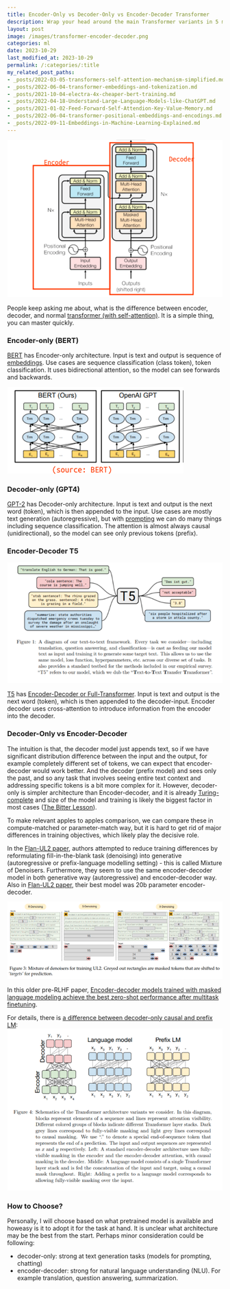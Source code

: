 ```yaml
---
title: Encoder-Only vs Decoder-Only vs Encoder-Decoder Transformer
description: Wrap your head around the main Transformer variants in 5 minutes.
layout: post
image: /images/transformer-encoder-decoder.png
categories: ml
date: 2023-10-29
last_modified_at: 2023-10-29
permalink: /:categories/:title
my_related_post_paths:
- _posts/2022-03-05-transformers-self-attention-mechanism-simplified.md
- _posts/2022-06-04-transformer-embeddings-and-tokenization.md
- _posts/2021-10-04-electra-4x-cheaper-bert-training.md
- _posts/2022-04-18-Understand-Large-Language-Models-like-ChatGPT.md
- _posts/2021-01-02-Feed-Forward-Self-Attendion-Key-Value-Memory.md
- _posts/2022-06-04-transformer-positional-embeddings-and-encodings.md
- _posts/2022-09-11-Embeddings-in-Machine-Learning-Explained.md
---
```


![Transformer encoder-decoder model diagram (Attention is all you need)](/images/transformer-encoder-decoder.png)


People keep asking me about, what is the difference between encoder, decoder, and normal [transformer (with self-attention)](/ml/transformers-self-attention-mechanism-simplified).
It is a simple thing, you can master quickly.

### Encoder-only (BERT)
[BERT](https://aclanthology.org/N19-1423/) has Encoder-only architecture.
Input is text and output is sequence of [embeddings](/ml/Embeddings-in-Machine-Learning-Explained).
Use cases are sequence classification (class token), token classification.
It uses bidirectional attention, so the model can see forwards and backwards.

![bidirectional attention in BERT vs unidirectional (causal) attention in GPT](/images/bert-vs-GPT.png)


### Decoder-only (GPT4)
[GPT-2](https://cdn.openai.com/better-language-models/language_models_are_unsupervised_multitask_learners.pdf) has Decoder-only architecture.
Input is text and output is the next word (token), which is then appended to the input.
Use cases are mostly text generation (autoregressive), but with [prompting](/ml/Prompting-Techniques-That-Sqeeze-The-Best-Out-of-Your-LLM) we can do many things including sequence classification.
The attention is almost always causal (unidirectional), so the model can see only previous tokens (prefix). 



### Encoder-Decoder T5
![T5 encoder-decoder multi-task visualization](/images/t5-text-to-text.png)

[T5](https://arxiv.org/abs/1910.10683) has [Encoder-Decoder or Full-Transformer](https://arxiv.org/abs/1706.03762).
Input is text and output is the next word (token), which is then appended to the decoder-input.
Encoder decoder uses cross-attention to introduce information from the encoder into the decoder.


### Decoder-Only vs Encoder-Decoder
The intuition is that, the decoder model just appends text, so if we have significant distribution difference between the input and the output, for example completely different set of tokens, we can expect that encoder-decoder would work better. And the decoder (prefix model) and sees only the past, and so any task that involves seeing entire text context and addressing specific tokens is a bit more complex for it. However, decoder-only is simpler architecture than Encoder-decoder, and it is already [Turing-complete](https://arxiv.org/pdf/2305.17026.pdf) and size of the model and training is likely the biggest factor in most cases ([The Bitter Lesson](http://www.incompleteideas.net/IncIdeas/BitterLesson.html)). 

To make relevant apples to apples comparison, we can compare these in compute-matched or parameter-match way, but it is hard to get rid of major differences in training objectives, which likely play the decisive role.

In the [Flan-UL2 paper](https://arxiv.org/abs/2205.05131), authors attempted to reduce training differences by reformulating fill-in-the-blank task (denoising) into generative (autoregressive or prefix-language modelling setting) - this is called Mixture of Denoisers. Furthermore, they seem to use the same encoder-decoder model in both generative way (autoregressive) and encoder-decoder way. Also in [Flan-UL2 paper](https://arxiv.org/abs/2205.05131), their best model was 20b parameter encoder-decoder.


![UL2 formulation of masking tasks in a autoregressive way](/images/mixture-of-denoisers-for-UL2-formulated-auto-regressively.png)


In this older pre-RLHF paper, [Encoder-decoder models trained with masked language modeling achieve the best zero-shot performance after multitask finetuning](https://arxiv.org/pdf/2204.05832.pdf).


For details, there is [a difference between decoder-only causal and prefix LM](https://arxiv.org/pdf/1910.10683.pdf):
![encoder-decoder-language-model-prefix-lm.png](/images/encoder-decoder-language-model-prefix-lm.png)


### How to Choose?
Personally, I will choose based on what pretrained model is available and howeasy is it to adopt it for the task at hand.
It is unclear what architecture may be the best from the start. Perhaps minor consideration could be following:

- decoder-only: strong at text generation tasks (models for prompting, chatting)
- encoder-decoder: strong for natural language understanding (NLU). For example translation, question answering, summarization.

